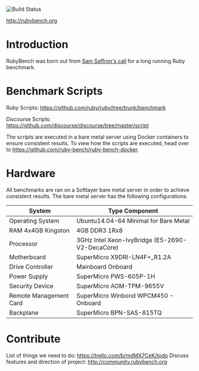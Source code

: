 ![Build Status](https://api.travis-ci.org/ruby-bench/ruby-bench-web.svg?branch=master)

http://rubybench.org

# Introduction

RubyBench was born out from
[Sam Saffron's call](http://samsaffron.com/archive/2013/12/11/call-to-action-long-running-ruby-benchmark) for a long running Ruby benchmark.

# Benchmark Scripts

Ruby Scripts: https://github.com/ruby/ruby/tree/trunk/benchmark

Discourse Scripts: https://github.com/discourse/discourse/tree/master/script

The scripts are executed in a bare metal server using Docker containers to ensure
consistent results. To view how the scripts are executed, head over to
https://github.com/ruby-bench/ruby-bench-docker.

# Hardware

All benchmarks are ran on a Softlayer bare metal server in order to achieve consistent results. The bare metal server has the following configurations:

System | Type Component
--- | ---
Operating System | Ubuntu14.04-64 Minimal for Bare Metal
RAM 4x4GB Kingston | 4GB DDR3 1Rx8
Processor | 3GHz Intel Xeon-IvyBridge (E5-2690-V2-DecaCore)
Motherboard | SuperMicro X9DRI-LN4F+_R1.2A
Drive Controller | Mainboard Onboard
Power Supply | SuperMicro PWS-605P-1H
Security Device | SuperMicro AOM-TPM-9655V
Remote Management Card | SuperMicro Winbond WPCM450 - Onboard
Backplane | SuperMicro BPN-SAS-815TQ

# Contribute
List of things we need to do: https://trello.com/b/mdMX7CeK/todo
Discuss features and direction of project: http://community.rubybench.org
